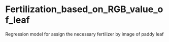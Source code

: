 # Fertilization_based_on_RGB_value_of_leaf
Regression model for assign the necessary fertilizer by image of paddy leaf

